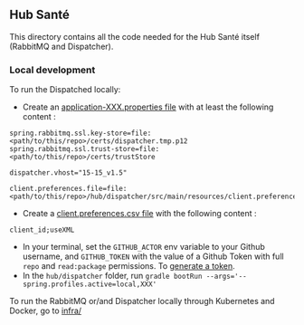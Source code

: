 ## Hub Santé
This directory contains all the code needed for the Hub Santé itself (RabbitMQ and Dispatcher).

### Local development
To run the Dispatched locally:
- Create an [application-XXX.properties file](dispatcher/src/main/resources/application-rfo.properties) with at least the following content :
```
spring.rabbitmq.ssl.key-store=file:<path/to/this/repo>/certs/dispatcher.tmp.p12
spring.rabbitmq.ssl.trust-store=file:<path/to/this/repo>/certs/trustStore

dispatcher.vhost="15-15_v1.5"

client.preferences.file=file:<path/to/this/repo>/hub/dispatcher/src/main/resources/client.preferences.csv
```
- Create a [client.preferences.csv file](dispatcher/src/main/resources/client.preferences.csv) with the following content :
```
client_id;useXML
```
- In your terminal, set the `GITHUB_ACTOR` env variable to your Github username, and `GITHUB_TOKEN` with the value of a Github Token with full `repo` and `read:package` permissions. To [generate a token](https://github.com/settings/tokens/new).
- In the `hub/dispatcher` folder, run `gradle bootRun --args='--spring.profiles.active=local,XXX'`

To run the RabbitMQ or/and Dispatcher locally through Kubernetes and Docker, go to [infra/](./infra/README.md)
